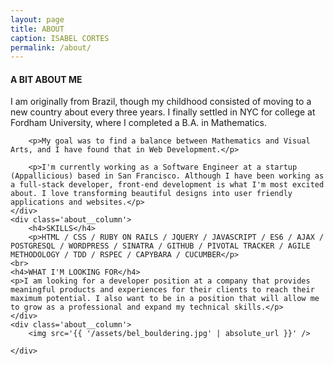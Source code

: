```yaml
---
layout: page
title: ABOUT
caption: ISABEL CORTES
permalink: /about/
---
```


<div class='about__container'>
	<div class='about__column'>
		<h4>A BIT ABOUT ME</h4>
		<p>I am originally from Brazil, though my childhood consisted of moving to a new country about every three years. I finally settled in NYC for college at Fordham University, where I completed a B.A. in Mathematics.</p>

		<p>My goal was to find a balance between Mathematics and Visual Arts, and I have found that in Web Development.</p>

		<p>I'm currently working as a Software Engineer at a startup (Appallicious) based in San Francisco. Although I have been working as a full-stack developer, front-end development is what I'm most excited about. I love transforming beautiful designs into user friendly applications and websites.</p>
	</div>
	<div class='about__column'>
		<h4>SKILLS</h4>
		<p>HTML / CSS / RUBY ON RAILS / JQUERY / JAVASCRIPT / ES6 / AJAX / POSTGRESQL / WORDPRESS / SINATRA / GITHUB / PIVOTAL TRACKER / AGILE METHODOLOGY / TDD / RSPEC / CAPYBARA / CUCUMBER</p>
    <br>
    <h4>WHAT I'M LOOKING FOR</h4>
    <p>I am looking for a developer position at a company that provides meaningful products and experiences for their clients to reach their maximum potential. I also want to be in a position that will allow me to grow as a professional and expand my technical skills.</p>
	</div>
	<div class='about__column'>
		<img src='{{ '/assets/bel_bouldering.jpg' | absolute_url }}' />

	</div>
	
</div>

